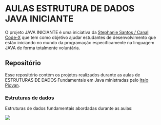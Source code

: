 # AULAS ESTRUTURA DE DADOS JAVA INICIANTE
 
O projeto JAVA INICIANTE é uma iniciativa da <a href="https://github.com/stephaniesantosss">Stephanie Santos / Canal Code-X</a> que tem como objetivo ajudar estudantes de desenvolvimento que estão iniciando no mundo da programação especificamente na linguagem JAVA de forma totalmente voluntária.

## Repositório

Esse repositório contém os projetos realizados durante as aulas de ESTRUTURAS DE DADOS Fundamentais em Java ministradas pelo 
[Italo Piovan](https://github.com/Italoko).

### Estruturas de dados

Estruturas de dados fundamentais abordadas durante as aulas: 

<img src="https://chi01pap001files.storage.live.com/y4mACFO79JCtOt2iZRSq2qDx1vkZY9Jk1LptIyRJFlPRO4MGSnq8M5tgXJvxBVg3tuNEJlV1RtRAPlzW10Gdq_ViTYia6kuRe-ByCcY_DbM6FdAUgVu2MLvHZ0H5wrRfxnqlV231J8ouWF9b9KbyEpayDdntuskWpR0iz56vbEvUtzxkVn9RAFjOcjFmoxgAtHZ?width=354&height=257&cropmode=none"/>
